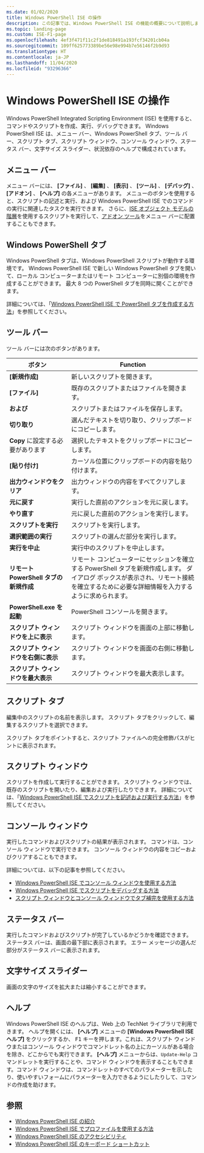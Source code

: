 ```yaml
---
ms.date: 01/02/2020
title: Windows PowerShell ISE の操作
description: この記事では、Windows PowerShell ISE の機能の概要について説明します。
ms.topic: landing-page
ms.custom: ISE-F1-page
ms.openlocfilehash: 4ef3f471f11c2f1de818491a193fcf34201cb04a
ms.sourcegitcommit: 109ff625773389be56e98e994b7e56146f2b9d93
ms.translationtype: HT
ms.contentlocale: ja-JP
ms.lasthandoff: 11/04/2020
ms.locfileid: "93296366"
---
```

# <a name="exploring-the-windows-powershell-ise"></a>Windows PowerShell ISE の操作

Windows PowerShell Integrated Scripting Environment (ISE) を使用すると、コマンドやスクリプトを作成、実行、デバッグできます。 Windows PowerShell ISE は、メニュー バー、Windows PowerShell タブ、ツール バー、スクリプト タブ、スクリプト ウィンドウ、コンソール ウィンドウ、ステータス バー、文字サイズ スライダー、状況依存のヘルプで構成されています。

## <a name="menu-bar"></a>メニュー バー

メニュー バーには、 **[ファイル]** 、 **[編集]** 、 **[表示]** 、 **[ツール]** 、 **[デバッグ]** 、 **[アドオン]** 、 **[ヘルプ]** の各メニューがあります。 メニューのボタンを使用すると、スクリプトの記述と実行、および Windows PowerShell ISE でのコマンドの実行に関連したタスクを実行できます。 さらに、[ISE オブジェクト モデルの階層](object-model/The-ISE-Object-Model-Hierarchy.md)を使用するスクリプトを実行して、[アドオン ツール](object-model/The-ISEAddOnTool-Object.md)をメニュー バーに配置することもできます。

## <a name="windows-powershell-tabs"></a>Windows PowerShell タブ

Windows PowerShell タブは、Windows PowerShell スクリプトが動作する環境です。 Windows PowerShell ISE で新しい Windows PowerShell タブを開いて、ローカル コンピューターまたはリモート コンピューターに別個の環境を作成することができます。 最大 8 つの PowerShell タブを同時に開くことができます。

詳細については、「[Windows PowerShell ISE で PowerShell タブを作成する方法](How-to-Create-a-PowerShell-Tab-in-Windows-PowerShell-ISE.md)」を参照してください。

## <a name="toolbar"></a>ツール バー

ツール バーには次のボタンがあります。

|             ボタン             |                                                                                     Function                                                                                     |
| ------------------------------ | -------------------------------------------------------------------------------------------------------------------------------------------------------------------------------- |
| **[新規作成]**                        | 新しいスクリプトを開きます。                                                                                                                                                              |
| **[ファイル]**                       | 既存のスクリプトまたはファイルを開きます。                                                                                                                                                |
| **および**                       | スクリプトまたはファイルを保存します。                                                                                                                                                          |
| **切り取り**                        | 選んだテキストを切り取り、クリップボードにコピーします。                                                                                                                           |
| **Copy** に設定する必要があります                       | 選択したテキストをクリップボードにコピーします。                                                                                                                                       |
| **[貼り付け]**                      | カーソル位置にクリップボードの内容を貼り付けます。                                                                                                                     |
| **出力ウィンドウをクリア**          | 出力ウィンドウの内容をすべてクリアします。                                                                                                                                           |
| **元に戻す**                       | 実行した直前のアクションを元に戻します。                                                                                                                                     |
| **やり直す**                       | 元に戻した直前のアクションを実行します。                                                                                                                                        |
| **スクリプトを実行**                 | スクリプトを実行します。                                                                                                                                                                   |
| **選択範囲の実行**              | スクリプトの選んだ部分を実行します。                                                                                                                                             |
| **実行を中止**             | 実行中のスクリプトを中止します。                                                                                                                                                  |
| **リモート PowerShell タブの新規作成**  | リモート コンピューターにセッションを確立する PowerShell タブを新規作成します。 ダイアログ ボックスが表示され、リモート接続を確立するために必要な詳細情報を入力するように求められます。 |
| **PowerShell.exe を起動**       | PowerShell コンソールを開きます。                                                                                                                                                      |
| **スクリプト ウィンドウを上に表示**       | スクリプト ウィンドウを画面の上部に移動します。                                                                                                                                 |
| **スクリプト ウィンドウを右側に表示**     | スクリプト ウィンドウを画面の右側に移動します。                                                                                                                               |
| **スクリプト ウィンドウを最大表示** | スクリプト ウィンドウを最大表示します。                                                                                                                                                       |

## <a name="script-tab"></a>スクリプト タブ

編集中のスクリプトの名前を表示します。 スクリプト タブをクリックして、編集するスクリプトを選択できます。

スクリプト タブをポイントすると、スクリプト ファイルへの完全修飾パスがヒントに表示されます。

## <a name="script-pane"></a>スクリプト ウィンドウ

スクリプトを作成して実行することができます。 スクリプト ウィンドウでは、既存のスクリプトを開いたり、編集および実行したりできます。 詳細については、「[Windows PowerShell ISE でスクリプトを記述および実行する方法](How-to-Write-and-Run-Scripts-in-the-Windows-PowerShell-ISE.md)」を参照してください。

## <a name="console-pane"></a>コンソール ウィンドウ

実行したコマンドおよびスクリプトの結果が表示されます。 コマンドは、コンソール ウィンドウで実行できます。 コンソール ウィンドウの内容をコピーおよびクリアすることもできます。

詳細については、以下の記事を参照してください。

- [Windows PowerShell ISE でコンソール ウィンドウを使用する方法](How-to-Use-the-Console-Pane-in-the-Windows-PowerShell-ISE.md)
- [Windows PowerShell ISE でスクリプトをデバッグする方法](How-to-Debug-Scripts-in-Windows-PowerShell-ISE.md)
- [スクリプト ウィンドウとコンソール ウィンドウでタブ補完を使用する方法](How-to-Use-Tab-Completion-in-the-Script-Pane-and-Console-Pane.md)

## <a name="status-bar"></a>ステータス バー

実行したコマンドおよびスクリプトが完了しているかどうかを確認できます。 ステータス バーは、画面の最下部に表示されます。 エラー メッセージの選んだ部分がステータス バーに表示されます。

## <a name="text-size-slider"></a>文字サイズ スライダー

画面の文字のサイズを拡大または縮小することができます。

## <a name="help"></a>ヘルプ

Windows PowerShell ISE のヘルプは、Web 上の TechNet ライブラリで利用できます。 ヘルプを開くには、 **[ヘルプ]** メニューの **[Windows PowerShell ISE ヘルプ]** をクリックするか、 <kbd>F1</kbd> キーを押します。これは、スクリプト ウィンドウまたはコンソール ウィンドウでコマンドレット名の上にカーソルがある場合を除き、どこからでも実行できます。 **[ヘルプ]** メニューからは、`Update-Help` コマンドレットを実行することや、コマンド ウィンドウを表示することもできます。コマンド ウィンドウは、コマンドレットのすべてのパラメーターを示したり、使いやすいフォームにパラメーターを入力できるようにしたりして、コマンドの作成を助けます。

## <a name="see-also"></a>参照

- [Windows PowerShell ISE の紹介](Introducing-the-Windows-PowerShell-ISE.md)
- [Windows PowerShell ISE でプロファイルを使用する方法](How-to-Use-Profiles-in-Windows-PowerShell-ISE.md)
- [Windows PowerShell ISE のアクセシビリティ](Accessibility-in-Windows-PowerShell-ISE.md)
- [Windows PowerShell ISE のキーボード ショートカット](Keyboard-Shortcuts-for-the-Windows-PowerShell-ISE.md)

